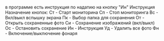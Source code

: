 в программе есть инструкция по надатию на кнопку "Ин"
Инструкция
Назначение кнопок:
Ст - Старт мониторина
Сп - Стоп мониторинга
Вс - Вкл/выкл вспышку экрана
Пк - Выбор папка для сохранения
От - Открыть сохраненные фото
Си - Сохранение изображений (вкл/выкл)
Ос - Остановить сохранение
Ин - Инструкция
Уд - Удалить все фото
Фн - Включение/выключение фонаря
